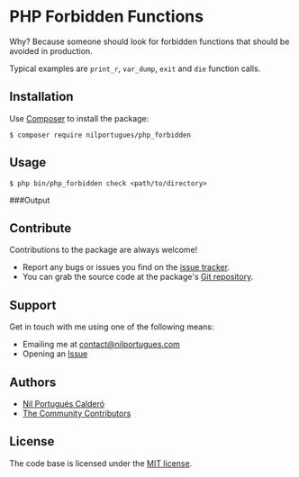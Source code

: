 
# PHP Forbidden Functions

Why? Because someone should look for forbidden functions that should be avoided in production.

Typical examples are `print_r`, `var_dump`, `exit` and `die` function calls.

## Installation

Use [Composer](https://getcomposer.org) to install the package:

```
$ composer require nilportugues/php_forbidden
```

## Usage

```
$ php bin/php_forbidden check <path/to/directory>
```

###Output


## Contribute

Contributions to the package are always welcome!

* Report any bugs or issues you find on the [issue tracker](https://github.com/nilportugues/php_forbidden_functions/issues/new).
* You can grab the source code at the package's [Git repository](https://github.com/nilportugues/php_forbidden_functions).



## Support

Get in touch with me using one of the following means:

 - Emailing me at <contact@nilportugues.com>
 - Opening an [Issue](https://github.com/nilportugues/php_forbidden_functions/issues/new)



## Authors

* [Nil Portugués Calderó](http://nilportugues.com)
* [The Community Contributors](https://github.com/nilportugues/php_forbidden_functions/graphs/contributors)


## License
The code base is licensed under the [MIT license](LICENSE).
